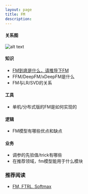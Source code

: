 ```yaml
---
layout: page
title: FM
description:
---
```


#### 关系图
![alt text](http://assets.processon.com/chart_image/5c7f392ce4b0d1a5b0f33449.png "fm")

#### 知识

- [FM到底是什么，请推导下FM](http://castellanzhang.github.io/2016/10/16/fm_ftrl_softmax/)
- FFM/DeepFM/xDeepFM是什么
- FM与LR/SVD的关系

#### 工具

- 单机/分布式版的FM是如何实现的

#### 逻辑

- FM模型有哪些优点和缺点

#### 业务

- 调参的先验值/trick有哪些
- 在推荐领域，fm模型能用于什么模块

### 推荐阅读
- [FM, FTRL, Softmax](http://castellanzhang.github.io/2016/10/16/fm_ftrl_softmax/)
